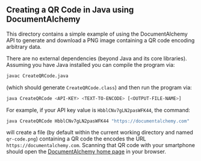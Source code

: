 ## Creating a QR Code in Java using DocumentAlchemy

This directory contains a simple example of using the DocumentAlchemy API to
generate and download a PNG image containing a QR code encoding arbitrary data.

There are no external dependencies (beyond Java and its core libraries).
Assuming you have Java installed you can compile the program via:

```bash
javac CreateQRCode.java
```

(which should generate `CreateQRCode.class`) and then run the program via:

```bash
java CreateQRCode <API-KEY> <TEXT-TO-ENCODE> [<OUTPUT-FILE-NAME>]
```

For example, if your API key value is `HbblCNv7gLN2pasWFK44`, the command:

```bash
java CreateQRCode HbblCNv7gLN2pasWFK44 "https://documentalchemy.com"
```

will create a file (by default within the current working directory and named
`qr-code.png`) containing a QR code the encodes the URL
`https://documentalchemy.com`.  Scanning that QR code with your smartphone
should open the [DocumentAlchemy home page](https://documentalchemy.com) in
your browser.
